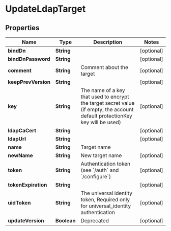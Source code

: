 

# UpdateLdapTarget

## Properties

Name | Type | Description | Notes
------------ | ------------- | ------------- | -------------
**bindDn** | **String** |  |  [optional]
**bindDnPassword** | **String** |  |  [optional]
**comment** | **String** | Comment about the target |  [optional]
**keepPrevVersion** | **String** |  |  [optional]
**key** | **String** | The name of a key that used to encrypt the target secret value (if empty, the account default protectionKey key will be used) |  [optional]
**ldapCaCert** | **String** |  |  [optional]
**ldapUrl** | **String** |  |  [optional]
**name** | **String** | Target name | 
**newName** | **String** | New target name |  [optional]
**token** | **String** | Authentication token (see &#x60;/auth&#x60; and &#x60;/configure&#x60;) |  [optional]
**tokenExpiration** | **String** |  |  [optional]
**uidToken** | **String** | The universal identity token, Required only for universal_identity authentication |  [optional]
**updateVersion** | **Boolean** | Deprecated |  [optional]



